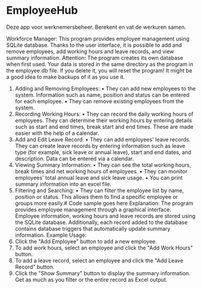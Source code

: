 # EmployeeHub
Deze app voor werknemersbeheer. Berekent en vat de werkuren samen.

Workforce Manager:
This program provides employee management using SQLite database. Thanks to the user interface, it is possible to add and remove employees, add working hours and leave records, and view summary information.
Attention: The program creates its own database when first used. Your data is stored in the same directory as the program in the employee.db file. If you delete it, you will reset the program! It might be a good idea to make backups of it as you use it.
1. Adding and Removing Employees:
• They can add new employees to the system. Information such as name, position and status can be entered for each employee.
• They can remove existing employees from the system.
2. Recording Working Hours:
• They can record the daily working hours of employees. They can determine their working hours by entering details such as start and end times, break start and end times. These are made easier with the help of a calendar.
3. Add and Edit Leave Record:
• They can add employees' leave records. They can create leave records by entering information such as leave type (for example, sick leave or annual leave), start and end dates, and description. Data can be entered via a calendar.
4. Viewing Summary Information:
• They can see the total working hours, break times and net working hours of employees.
• They can monitor employees' total annual leave and sick leave usage.
• You can print summary information into an excel file.
5. Filtering and Searching:
• They can filter the employee list by name, position or status. This allows them to find a specific employee or groups more easily.# Code sample goes here
Explanation:
The program provides employee management through a graphical interface. Employee information, working hours and leave records are stored using the SQLite database. Additionally, each record added to the database contains database triggers that automatically update summary information.
Example Usage:
1. Click the "Add Employee" button to add a new employee.
2. To add work hours, select an employee and click the "Add Work Hours" button.
3. To add a leave record, select an employee and click the "Add Leave Record" button.
4. Click the "Show Summary" button to display the summary information. Get as much as you filter or the entire record as Excel output.
